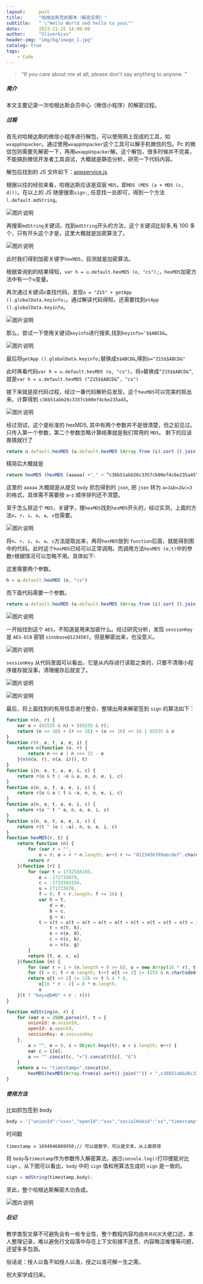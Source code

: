 ```yaml
---
layout:     post
title:      "哈根达斯签到脚本（解密实例）"
subtitle:   " \"Hello World and hello to you\""
date:       2023-11-15 14:00:00
author:     "Sliverkiss"
header-img: "img/bg/image_1.jpg"
catalog: true
tags:
    - Code
---
```


> “If you care about me at all, please don't say anything to anyone. ”

##### 简介

本文主要记录一次哈根达斯会员中心（微信小程序）的解密过程。

##### 过程

首先对哈根达斯的微信小程序进行解包，可以使用网上现成的工具，如`wxappUnpacker`。通过使用`wxappUnpacker`这个工具可以解手机微信的包。Pc 的微信包则需要先解密一下，再用`wxappUnpacker`解。这个解包，很多时候并不完美，不能搞到微信开发者工具调试，大概就是静态分析，研究一下代码内容。

解包后找到的 JS 文件如下：[appservice.js](https://t.me/NobyDa_Chat/1501857)

根据以往的经验来看，哈根达斯应该是双层 `MD5`，即`MD5 (MD5 (a + MD5 (c, d)))`。在以上的 JS 随便搜索`sign:`, 任意找一处即可，得到一个方法`l.default.mdString`。

![图片说明](../../../../img/hgds/image_1.jpg "title")

再搜索`mdString`关键词，找到`mdString`开头的方法，这个关键词比较多,有 100 多个，只有开头这个才是，这里大概就是加密算法了。

![图片说明](../../../../img/hgds/image_2.jpg "title")

此时我们得到加密关键字`hexMD5`，目测就是加密算法。

根据查询到的结果得知，`var h = u.default.hexMD5 (o, "cs");`，`hexMD5`加密方法中有一个`o`变量。

再次通过关键词`o`查找代码，发现`o = "Z15" + getApp ().globalData.keyinfo;`。通过解读代码得知，还需要找到`etApp ().globalData.keyinfo`。

![图片说明](../../../../img/hgds/image_3.jpg "title")

那么，尝试一下使用关键词`keyinfo`进行搜索,找到`keyinfo=‘$$ABCD&`。

![图片说明](../../../../img/hgds/image_4.jpg "title")

最后将`getApp ().globalData.keyinfo;`替换成`$$ABCD&`,得到`o="Z15$$ABCD&"`

此时再看代码`var h = u.default.hexMD5 (o, "cs")`，将`o`替换成`“Z15$$ABCD&”`,就是`var h = u.default.hexMD5 (“Z15$$ABCD&”, "cs")`


接下来就是抠代码过程，经过一番代码解析后发现，这个`hexMD5`可以完美的抠出来。计算得到 `c36b51abb26c3357cb00ef4c6e235a45`。

![图片说明](../../../../img/hgds/image_5.jpg "title")

经过测试，这个是标准的 hexMD5, 其中有两个参数并不是很清楚，但之前见过。只传入第一个参数，第二个参数忽略计算结果就是我们常用的 `MD5`。 剩下的应该靠猜就行了
```js
return u.default.hexMD5 (u.default.hexMD5 (Array.from (i).sort ().join ("")) +","+ h)
```
精简后大概就是
```js
return hexMD5 (hexMD5 (aaaaa) +"," + “c36b51abb26c3357cb00ef4c6e235a45”)
```

这里的 `aaaaa` 大概就是从提交 `body` 抓包得到的 `json`, 把 `json` 转为 `a=1&b=2&c=3` 的格式，具体需不需要按 `a~z` 顺序排列还不清楚。

至于怎么抠这个 `MD5`，关键字，搜`hexMD5`找到`hexMD5`开头的，经过实测，上面的方法`n`、`r`、`i`、`o`、`a`、`s`也需要。

![图片说明](../../../../img/hgds/image_6.jpg "title")

将`n`、`r`、`i`、`o`、`a`、`s`方法提取出来，再将`hexMD5`放到 `function`后面，就能得到图中的代码。此时这个`hexMD5`已经可以正常调用。而调用方法`hexMD5 (e,t)`中的参数`t`根据情况可以忽略不用。具体如下:

这里需要两个参数。
```js
h = u.default.hexMD5 (o, "cs")
```
而下面代码需要一个参数。
```js
return u.default.hexMD5 (u.default.hexMD5 (Array.from (i).sort ().join ("")) +"," + h)
```

![图片说明](../../../../img/hgds/image_7.jpg "title")

一开始找到这个 `AES`，不知道是用来加密什么。经过研究分析，发现 `sessionKey` 是 `AES-ECB` 密钥 `sinobase@1234567`。但是解密出来，也没意义。

![图片说明](../../../../img/hgds/image_7.jpg "title")

`sessionKey` 从代码里面可以看出，它是从内存进行读取之类的，只要不清理小程序缓存就没事，清理缓存后就变了。

![图片说明](../../../../img/hgds/image_8.jpg "title")

![图片说明](../../../../img/hgds/image_9.jpg "title")

最后，将上面找到的有用信息进行整合，整理出用来解密签到 `sign` 的算法如下：

```js
function n(n, r) {
    var o = (65535 & n) + (65535 & r);
    return (n >> 16) + (r >> 16) + (o >> 16) << 16 | 65535 & o
}
function r(r, o, t, a, e, i) {
    return n(function (n, r) {
        return n << e | n >>> 32 - e
    }(n(n(o, r), n(a, i))), t)
}
function i(n, o, t, a, e, i, c) {
    return r(o & t | ~o & a, n, o, e, i, c)
}
function o(n, o, t, a, e, i, c) {
    return r(o & a | t & ~a, n, o, e, i, c)
}
function a(n, o, t, a, e, i, c) {
    return r(o ^ t ^ a, n, o, e, i, c)
}
function s(n, o, t, a, e, i, c) {
    return r(t ^ (o | ~a), n, o, e, i, c)
}
function hexMD5(r, t) {
    return function (n) {
        for (var r = "",
            o = 0; o < 4 * n.length; o++) r += "0123456789abcdef".charAt(n[o >> 2] >> o % 4 * 8 + 4 & 15) + "0123456789abcdef".charAt(n[o >> 2] >> o % 4 * 8 & 15);
        return r
    }(function (r) {
        for (var t = 1732584193,
            e = -271733879,
            c = -1732584194,
            u = 271733878,
            f = 0; f < r.length; f += 16) {
            var h = t,
                d = e,
                b = c,
                g = u;
            t = s(t = a(t = a(t = a(t = a(t = o(t = o(t = o(t = o(t = i(t = i(t = i(t = i(t, e, c, u, r[f + 0], 7, -680876936), e = i(e, c = i(c, u = i(u, t, e, c, r[f + 1], 12, -389564586), t, e, r[f + 2], 17, 606105819), u, t, r[f + 3], 22, -1044525330), c, u, r[f + 4], 7, -176418897), e = i(e, c = i(c, u = i(u, t, e, c, r[f + 5], 12, 1200080426), t, e, r[f + 6], 17, -1473231341), u, t, r[f + 7], 22, -45705983), c, u, r[f + 8], 7, 1770035416), e = i(e, c = i(c, u = i(u, t, e, c, r[f + 9], 12, -1958414417), t, e, r[f + 10], 17, -42063), u, t, r[f + 11], 22, -1990404162), c, u, r[f + 12], 7, 1804603682), e = i(e, c = i(c, u = i(u, t, e, c, r[f + 13], 12, -40341101), t, e, r[f + 14], 17, -1502002290), u, t, r[f + 15], 22, 1236535329), c, u, r[f + 1], 5, -165796510), e = o(e, c = o(c, u = o(u, t, e, c, r[f + 6], 9, -1069501632), t, e, r[f + 11], 14, 643717713), u, t, r[f + 0], 20, -373897302), c, u, r[f + 5], 5, -701558691), e = o(e, c = o(c, u = o(u, t, e, c, r[f + 10], 9, 38016083), t, e, r[f + 15], 14, -660478335), u, t, r[f + 4], 20, -405537848), c, u, r[f + 9], 5, 568446438), e = o(e, c = o(c, u = o(u, t, e, c, r[f + 14], 9, -1019803690), t, e, r[f + 3], 14, -187363961), u, t, r[f + 8], 20, 1163531501), c, u, r[f + 13], 5, -1444681467), e = o(e, c = o(c, u = o(u, t, e, c, r[f + 2], 9, -51403784), t, e, r[f + 7], 14, 1735328473), u, t, r[f + 12], 20, -1926607734), c, u, r[f + 5], 4, -378558), e = a(e, c = a(c, u = a(u, t, e, c, r[f + 8], 11, -2022574463), t, e, r[f + 11], 16, 1839030562), u, t, r[f + 14], 23, -35309556), c, u, r[f + 1], 4, -1530992060), e = a(e, c = a(c, u = a(u, t, e, c, r[f + 4], 11, 1272893353), t, e, r[f + 7], 16, -155497632), u, t, r[f + 10], 23, -1094730640), c, u, r[f + 13], 4, 681279174), e = a(e, c = a(c, u = a(u, t, e, c, r[f + 0], 11, -358537222), t, e, r[f + 3], 16, -722521979), u, t, r[f + 6], 23, 76029189), c, u, r[f + 9], 4, -640364487), e = a(e, c = a(c, u = a(u, t, e, c, r[f + 12], 11, -421815835), t, e, r[f + 15], 16, 530742520), u, t, r[f + 2], 23, -995338651), c, u, r[f + 0], 6, -198630844),e = s(e = s(e = s(e = s(e, c = s(c, u = s(u, t, e, c, r[f + 7], 10, 1126891415), t, e, r[f + 14], 15, -1416354905), u, t, r[f + 5], 21, -57434055), c = s(c, u = s(u, t = s(t, e, c, u, r[f + 12], 6, 1700485571), e, c, r[f + 3], 10, -1894986606), t, e, r[f + 10], 15, -1051523), u, t, r[f + 1], 21, -2054922799), c = s(c, u = s(u, t = s(t, e, c, u, r[f + 8], 6, 1873313359), e, c, r[f + 15], 10, -30611744), t, e, r[f + 6], 15, -1560198380), u, t, r[f + 13], 21, 1309151649), c = s(c, u = s(u, t = s(t, e, c, u, r[f + 4], 6, -145523070), e, c, r[f + 11], 10, -1120210379), t, e, r[f + 2], 15, 718787259), u, t, r[f + 9], 21, -343485551),
                t = n(t, h),
                e = n(e, d),
                c = n(c, b),
                u = n(u, g)
        }
        return [t, e, c, u]
    }(function (n) {
        for (var r = 1 + (n.length + 8 >> 6), o = new Array(16 * r), t = 0; t < 16 * r; t++) o[t] = 0;
        for (t = 0; t < n.length; t++) o[t >> 2] |= (255 & n.charCodeAt(t)) << t % 4 * 8;
        return o[t >> 2] |= 128 << t % 4 * 8,
            o[16 * r - 2] = 8 * n.length,
            o
    }(t ? "key=@D#D" + r : r)))
}

function mdString(n, r) {
    for (var o = JSON.parse(r), t = {
        unionId: o.unionId,
        openId: o.openId,
        sessionKey: o.sessionKey
    },
        a = "", e = 0, i = Object.keys(t); e < i.length; e++) {
        var c = i[e];
        a += "".concat(c, "=").concat(t[c], "&")
    }
    return a += "timestamp=".concat(n),
        hexMD5(hexMD5(Array.from(a).sort().join("")) + ",c36b51abb26c3357cb00ef4c6e235a45")
}
```

##### 使用方法

比如抓包签到 body
```js
body = '{"unionId":"xxxx","openId":"xxx","socialHubid":"xx","timestamp":1694946869950,"sign":"xxx","sessionKey":"xxxx"}';
```
 时间戳
```
timestamp = 1694946869950;// 可以是数字，可以是文本，从上面获得
```
将 `body`与`timestamp`作为参数传入解密算法，通过`console.log()`打印便能对比 `sign` 。从下图可以看出，`body` 中的 `sign` 值和用算法生成的 `sign` 是一致的。
```js
sign = mdString(timestamp,body);
```

至此，整个哈根达斯解密大功告成。

![图片说明](../../../../img/hgds/image_10.jpg "title")

##### 后记

教学类型文章不可避免会有一些专业性，整个教程内容均由`苍井灰灰`大佬口述，本人整理记录，难以避免行文段落中存在上下文衔接不连贯、内容晦涩难懂等问题，还望多多包涵。

俗话说：授人以鱼不如授人以渔，授之以渔可解一生之需。

祝大家学成归来。








<!-- *———      __ 后记于 __* -->